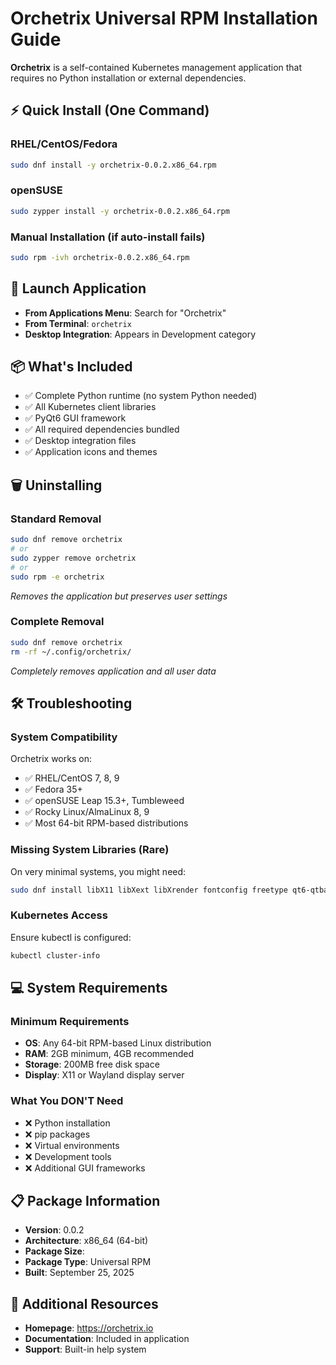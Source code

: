 # Orchetrix Universal RPM Installation Guide

**Orchetrix** is a self-contained Kubernetes management application that requires no Python installation or external dependencies.

## ⚡ Quick Install (One Command)

### RHEL/CentOS/Fedora
```bash
sudo dnf install -y orchetrix-0.0.2.x86_64.rpm
```

### openSUSE
```bash
sudo zypper install -y orchetrix-0.0.2.x86_64.rpm
```

### Manual Installation (if auto-install fails)
```bash
sudo rpm -ivh orchetrix-0.0.2.x86_64.rpm
```

## 🚀 Launch Application
- **From Applications Menu**: Search for "Orchetrix"
- **From Terminal**: `orchetrix`
- **Desktop Integration**: Appears in Development category

## 📦 What's Included
- ✅ Complete Python runtime (no system Python needed)
- ✅ All Kubernetes client libraries
- ✅ PyQt6 GUI framework
- ✅ All required dependencies bundled
- ✅ Desktop integration files
- ✅ Application icons and themes

## 🗑️ Uninstalling

### Standard Removal
```bash
sudo dnf remove orchetrix
# or
sudo zypper remove orchetrix
# or
sudo rpm -e orchetrix
```
*Removes the application but preserves user settings*

### Complete Removal
```bash
sudo dnf remove orchetrix
rm -rf ~/.config/orchetrix/
```
*Completely removes application and all user data*

## 🛠️ Troubleshooting

### System Compatibility
Orchetrix works on:
- ✅ RHEL/CentOS 7, 8, 9
- ✅ Fedora 35+
- ✅ openSUSE Leap 15.3+, Tumbleweed
- ✅ Rocky Linux/AlmaLinux 8, 9
- ✅ Most 64-bit RPM-based distributions

### Missing System Libraries (Rare)
On very minimal systems, you might need:
```bash
sudo dnf install libX11 libXext libXrender fontconfig freetype qt6-qtbase
```

### Kubernetes Access
Ensure kubectl is configured:
```bash
kubectl cluster-info
```

## 💻 System Requirements

### Minimum Requirements
- **OS**: Any 64-bit RPM-based Linux distribution
- **RAM**: 2GB minimum, 4GB recommended  
- **Storage**: 200MB free disk space
- **Display**: X11 or Wayland display server

### What You DON'T Need
- ❌ Python installation
- ❌ pip packages
- ❌ Virtual environments  
- ❌ Development tools
- ❌ Additional GUI frameworks

## 📋 Package Information
- **Version**: 0.0.2
- **Architecture**: x86_64 (64-bit)
- **Package Size**: 
- **Package Type**: Universal RPM
- **Built**: September 25, 2025

## 🔗 Additional Resources
- **Homepage**: https://orchetrix.io
- **Documentation**: Included in application
- **Support**: Built-in help system
